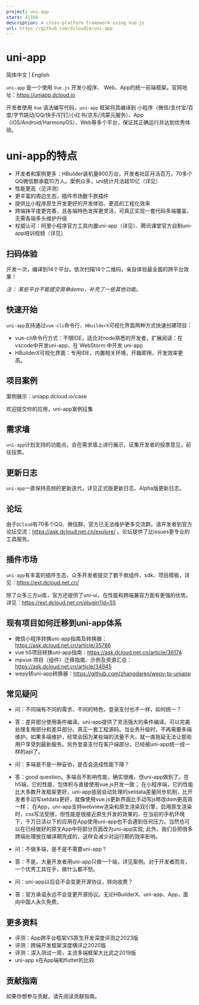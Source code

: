 ```yaml
---
project: uni-app
stars: 41166
description: A cross-platform framework using Vue.js
url: https://github.com/dcloudio/uni-app
---
```


uni-app
=======

简体中文 | English

`uni-app` 是一个使用 `Vue.js` 开发小程序、 Web、App的统一前端框架。官网地址：https://uniapp.dcloud.io

开发者使用 `Vue` 语法编写代码，`uni-app` 框架将其编译到 小程序（微信/支付宝/百度/字节跳动/QQ/快手/钉钉/小红书/京东/鸿蒙元服务）、App（iOS/Android/HarmonyOS）、Web等多个平台，保证其正确运行并达到优秀体验。

uni-app的特点
==========

-   开发者和案例更多：HBuilder装机量800万台，开发者社区月活百万，70多个QQ微信群承载10万人。案例众多，uni统计月活超10亿（详见）
-   性能更高（见评测）
-   更丰富的周边生态，插件市场数千款插件
-   提供比小程序原生开发更好的开发体验、更高的工程化效率
-   跨端抹平度更完善，且各端特色发挥更灵活，可真正实现一套代码多端覆盖，无需各端多头维护升级
-   权威认可：阿里小程序官方工具内置uni-app（详见）、腾讯课堂官方自制uni-app培训视频（详见）

扫码体验
----

开发一次，编译到14个平台。依次扫描14个二维码，亲自体验最全面的跨平台效果！

_注： 某些平台不能提交简单demo，补充了一些其他功能。_

快速开始
----

`uni-app`支持通过`vue-cli`命令行、`HBuilderX`可视化界面两种方式快速创建项目：

-   vue-cli命令行方式：不限IDE，适合对node熟悉的开发者，扩展阅读：在vscode中开发uni-app、在 WebStorm 中开发 uni-app
-   HBuilderX可视化界面：专用IDE，内置相关环境，开箱即用，开发效率更高。

项目案例
----

案例展示：uniapp.dcloud.io/case

欢迎提交你的应用，uni-app案例征集

需求墙
---

`uni-app`计划支持的功能点，会在需求墙上进行展示，征集开发者的投票意见，前往投票。

更新日志
----

`uni-app`一直保持高频的更新迭代，详见正式版更新日志、Alpha版更新日志。

论坛
--

由于`DCloud`有70多个QQ、微信群，官方已无法维护更多交流群。请开发者到官方论坛交流：https://ask.dcloud.net.cn/explore/ 。论坛提供了比issues更专业的工具服务。

插件市场
----

`uni-app`有丰富的插件生态，众多开发者提交了数千款组件、sdk、项目模板，详见：https://ext.dcloud.net.cn/

除了众多三方ui库，官方还提供了uni-ui，在性能和跨端兼容方面有更强的优势。详见：https://ext.dcloud.net.cn/plugin?id=55

现有项目如何迁移到uni-app体系
------------------

-   微信小程序转换uni-app指南及转换器：https://ask.dcloud.net.cn/article/35786
-   vue h5项目转换uni-app指南：https://ask.dcloud.net.cn/article/36174
-   mpvue 项目（组件）迁移指南、示例及资源汇总： https://ask.dcloud.net.cn/article/34945
-   wepy转uni-app转换器：https://github.com/zhangdaren/wepy-to-uniapp

常见疑问
----

-   问：不同端有不同的需求、不同的特色，登录支付也不一样，如何统一？
    
-   答：差异部分使用条件编译。uni-app提供了灵活强大的条件编译。可以完美处理复用部分和差异部分。真正一套工程源码。当业务升级时，不再需要多端维护。如果多端维护，经常会因为某些端的流量不大，就一直拖延无法让那些用户享受到最新服务。另外登录支付在客户端部分，已经被uni-app统一成一样的api了。
    
-   问：多端是不是一种妥协，是否会造成性能下降？
    
-   答：good question。多端且不影响性能，确实很难，但uni-app做到了。在h5端，它的性能、包体积与直接使用vue.js开发一致； 在小程序端，它的性能比大多数开发框架更好，uni-app底层自动处理的setdata差量同步机制，比开发者手动写setdata更好，就像使用vue.js更新界面比手动写js修改dom更高效一样； 在App，uni-app支持webview渲染和原生渲染双引擎，启用原生渲染时，css写法受限，但性能是很接近原生开发的效果的，在当前的手机环境下，千万日活以下的应用在App使用uni-app也不会遇到任何压力。当然也可以在已经做好的原生App中将部分页面改为uni-app实现; 此外，我们会把很多跨端处理放在编译期完成的，这样会减少对运行期的效率影响。
    
-   问：不做多端，是不是不需要uni-app？
    
-   答：不是。大量开发者用uni-app只做一个端，详见案例。对于开发者而言，一个优秀工具在手，做什么都不愁。
    
-   问：uni-app以后会不会变更开源协议，转向收费？
    
-   答：官方承诺永远不会变更开源协议。无论HBuilderX、uni-app、App，面向中国人永久免费。
    

更多资料
----

-   评测：App跨平台框架VS原生开发深度评测之2023版
-   评测：跨端开发框架深度横评之2020版
-   评测：深入测试一周，主流多端框架大比武之2019版
-   uni-app x在App端和flutter的比较

贡献指南
----

如果你想参与贡献，请先阅读贡献指南。
